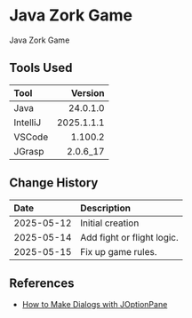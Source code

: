 # Java Zork Game

Java Zork Game

## Tools Used

| Tool     |    Version |
|:---------|-----------:|
| Java     |   24.0.1.0 |
| IntelliJ | 2025.1.1.1 |
| VSCode   |    1.100.2 |
| JGrasp   |   2.0.6_17 |

## Change History

| Date       | Description                |
|:-----------|:---------------------------|
| 2025-05-12 | Initial creation           |
| 2025-05-14 | Add fight or flight logic. |
| 2025-05-15 | Fix up game rules.         |

## References

* [How to Make Dialogs with JOptionPane](https://docs.oracle.com/javase/tutorial/uiswing/components/dialog.html)